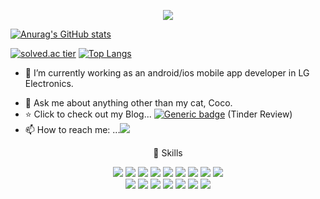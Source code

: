 <p align="center">
  <img src="https://capsule-render.vercel.app/api?type=waving&color=auto&height=250&section=header&text=wonpyo93&fontSize=50&fontAlignY=38&animation=twinkling&desc=홍원표&descAlignY=51&descAlign=60"/>    
</p>

  [![Anurag's GitHub stats](https://github-readme-stats.vercel.app/api?username=wonpyo93)](https://github.com/anuraghazra/github-readme-stats)
  
  [![solved.ac tier](http://mazassumnida.wtf/api/v2/generate_badge?boj=wonpyo93)](https://solved.ac/wonpyo93)
  [![Top Langs](https://github-readme-stats.vercel.app/api/top-langs/?username=wonpyo93&layout=compact)](https://github.com/anuraghazra/github-readme-stats)

  
  
- 🔭 I’m currently working as an android/ios mobile app developer in LG Electronics.
<!-- graduate student in Yonsei University, majoring in Department of Artificial Intelligence. -->
- 💬 Ask me about anything other than my cat, Coco.
- :star: Click to check out my Blog... [![Generic badge](https://img.shields.io/badge/blog-naver%20-green)](https://blog.naver.com/wonpyo93) (Tinder Review)
- 📫 How to reach me: ...<a href="mailto:wonpyo93@gmail.com" target="_blank"><img src="https://img.shields.io/badge/wonpyo93@gmail.com-EA4335?style=flat-square&logo=Gmail&logoColor=white"/></a>

<p align="center">
  💪   Skills
 </p>
 
<p align="center">
  <img src="https://img.shields.io/badge/Python-007396?style=flat-square&logo=Python&logoColor=white"/>
  <img src="https://img.shields.io/badge/Android-3DDC84?style=flat-square&logo=Android&logoColor=white"/>
  <img src="https://img.shields.io/badge/Cordova-E8E8E8?style=flat-square&logo=Apache%20Cordova&logoColor=black"/>
  <img src="https://img.shields.io/badge/Unity-000000?&style=flat-square&logo=Unity&logoColor=white"/>
  <img src="https://img.shields.io/badge/dart-%230175C2.svg?style=flat-square&logo=dart&logoColor=white"/>
  <img src="https://img.shields.io/badge/Kotlin-0095D5?style=flat-square&logo=Kotlin&logoColor=white"/>
  <img src="https://img.shields.io/badge/C-A8B9CC?style=flat-square&logo=C&logoColor=white" />
  <img src="https://img.shields.io/badge/C%2B%2B-00599C?style=flat-square&logo=C%2B%2B&logoColor=white" />
  <img src="https://img.shields.io/badge/c%23-%23239120.svg?style=flat-square&logo=c-sharp&logoColor=white" />
  </br>
  <img src="https://img.shields.io/badge/Java-007396?style=flat-square&logo=Java&logoColor=white"/>
  <img src="https://img.shields.io/badge/Firebase-FFCA28?style=flat-square&logo=Firebase&logoColor=black"/>
  <img src="https://img.shields.io/badge/Git-F05032?style=flat-square&logo=Git&logoColor=white"/>
  <img src="https://img.shields.io/badge/Node.js-339933?style=flat-square&logo=Node.js&logoColor=white"/>
  <img src="https://img.shields.io/badge/MySQL-4479A1?style=flat-square&logo=MySQL&logoColor=white"/>
  <img src="https://img.shields.io/badge/markdown-%23000000.svg?style=flat-square&logo=markdown&logoColor=white"/>
  <img src="https://img.shields.io/badge/Flutter-%2302569B.svg?style=flat-square&logo=Flutter&logoColor=white"/>
</p>
